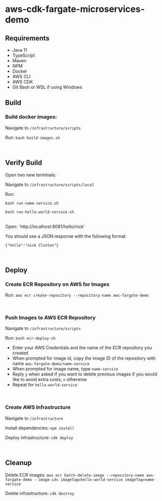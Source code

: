 # aws-cdk-fargate-microservices-demo

## Requirements
- Java 11
- TypeScript
- Maven
- NPM
- Docker
- AWS CLI
- AWS CDK
- Git Bash or WSL if using Windows

## Build

### Build docker images:

Navigate to `/infrastructure/scripts`

Run: `bash build-images.sh`

<br/>

## Verify Build

Open two new terminals:

Navigate to `/infrastructure/scripts/local`

Run: 

`bash run-name-service.sh`

`bash run-hello-world-service.sh`

<br/>
Open:
`http://localhost:8081/hello/nick`

You should see a JSON response with the following format:

`{"hello":"nick Clinton"}`

<br/>

## Deploy

### Create ECR Repository on AWS for Images

Run: `aws ecr create-repository --repository-name aws-fargate-demo`

<br/>

### Push Images to AWS ECR Repository

Navigate to `/infrastructure/scripts`

Run: `bash ecr-deploy-sh`

- Enter your AWS Credentials and the name of the ECR repository you created
- When prompted for image id, copy the image ID of the repository with name `aws-fargate-demo/name-service`
- When prompted for image name, type `name-service`
- Reply `y` when asked if you want to delete previous images if you would like to avoid extra costs, `n` otherwise
- Repeat for `hello-world-service`
<br/>

### Create AWS Infrastructure

Navigate to `/infrastructure`

Install dependencies: `npm install`

Deploy infrastructure: `cdk deploy`

<br/>

## Cleanup

Delete ECR images: `aws ecr batch-delete-image --repository-name aws-fargate-demo --image-ids imageTag=hello-world-service imageTag=name-service`

Delete infrastructure: `cdk destroy`

